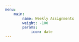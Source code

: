 ```yaml
---
menu:
    main:
        name: Weekly Assignments
        weight: -100
        params:
            icon: date
---
```















































